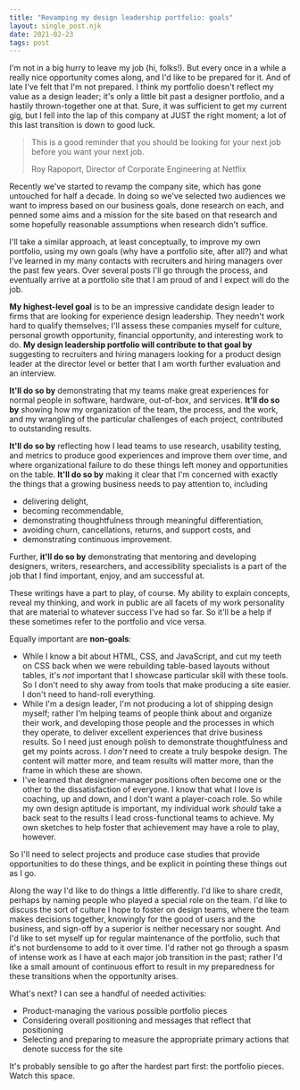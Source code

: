 ```yaml
---
title: "Revamping my design leadership portfolio: goals"
layout: single_post.njk
date: 2021-02-23
tags: post
---
```


I'm not in a big hurry to leave my job (hi, folks!). But every once in a while a really nice opportunity comes along, and I'd like to be prepared for it. And of late I've felt that I'm not prepared. I think my portfolio doesn't reflect my value as a design leader; it's only a little bit past a designer portfolio, and a hastily thrown-together one at that. Sure, it was sufficient to get my current gig, but I fell into the lap of this company at JUST the right moment; a lot of this last transition is down to good luck.

> This is a good reminder that you should be looking for your next job before you want your next job.
> 
> Roy Rapoport, Director of Corporate Engineering at Netflix

Recently we've started to revamp the company site, which has gone untouched for half a decade. In doing so we've selected two audiences we want to impress based on our business goals, done research on each, and penned some aims and a mission for the site based on that research and some hopefully reasonable assumptions when research didn't suffice.

I'll take a similar approach, at least conceptually, to improve my own portfolio, using my own goals (why have a portfolio site, after all?) and what I've learned in my many contacts with recruiters and hiring managers over the past few years. Over several posts I'll go through the process, and eventually arrive at a portfolio site that I am proud of and I expect will do the job.

**My highest-level goal** is to be an impressive candidate design leader to firms that are looking for experience design leadership. They needn't work hard to qualify themselves; I'll assess these companies myself for culture, personal growth opportunity, financial opportunity, and interesting work to do.
**My design leadership portfolio will contribute to that goal by** suggesting to recruiters and hiring managers looking for a product design leader at the director level or better that I am worth further evaluation and an interview.

**It'll do so by** demonstrating that my teams make great experiences for normal people in software, hardware, out-of-box, and services.
**It'll do so by** showing how my organization of the team, the process, and the work, and my wrangling of the particular challenges of each project, contributed to outstanding results.

**It'll do so by** reflecting how I lead teams to use research, usability testing, and metrics to produce good experiences and improve them over time, and where organizational failure to do these things left money and opportunities on the table.
**It'll do so by** making it clear that I'm concerned with exactly the things that a growing business needs to pay attention to, including
- delivering delight,
- becoming recommendable,
- demonstrating thoughtfulness through meaningful differentiation,
- avoiding churn, cancellations, returns, and support costs, and
- demonstrating continuous improvement.

Further, **it'll do so by** demonstrating that mentoring and developing designers, writers, researchers, and accessibility specialists is a part of the job that I find important, enjoy, and am successful at.

These writings have a part to play, of course. My ability to explain concepts, reveal my thinking, and work in public are all facets of my work personality that are material to whatever success I've had so far. So it'll be a help if these sometimes refer to the portfolio and vice versa.

Equally important are **non-goals**:
- While I know a bit about HTML, CSS, and JavaScript, and cut my teeth on CSS back when we were rebuilding table-based layouts without tables, it's _not_ important that I showcase particular skill with these tools. So I don't need to shy away from tools that make producing a site easier. I don't need to hand-roll everything.
- While I'm a design leader, I'm not producing a lot of shipping design myself; rather I'm helping teams of people think about and organize their work, and developing those people and the processes in which they operate, to deliver excellent experiences that drive business results. So I need just enough polish to demonstrate thoughtfulness and get my points across. I _don't_ need to create a truly bespoke design. The content will matter more, and team results will matter more, than the frame in which these are shown.
- I've learned that designer-manager positions often become one or the other to the dissatisfaction of everyone. I know that what I love is coaching, up and down, and I don't want a player-coach role. So while my own design aptitude is important, my individual work _should_ take a back seat to the results I lead cross-functional teams to achieve. My own sketches to help foster that achievement may have a role to play, however.

So I'll need to select projects and produce case studies that provide opportunities to do these things, and be explicit in pointing these things out as I go.

Along the way I'd like to do things a little differently. I'd like to share credit, perhaps by naming people who played a special role on the team. I'd like to discuss the sort of culture I hope to foster on design teams, where the team makes decisions together, knowingly for the good of users and the business, and sign-off by a superior is neither necessary nor sought. And I'd like to set myself up for regular maintenance of the portfolio, such that it's not burdensome to add to it over time. I'd rather not go through a spasm of intense work as I have at each major job transition in the past; rather I'd like a small amount of continuous effort to result in my preparedness for these transitions when the opportunity arises.

What's next? I can see a handful of needed activities:
- Product-managing the various possible portfolio pieces
- Considering overall positioning and messages that reflect that positioning
- Selecting and preparing to measure the appropriate primary actions that denote success for the site

It's probably sensible to go after the hardest part first: the portfolio pieces. Watch this space.
